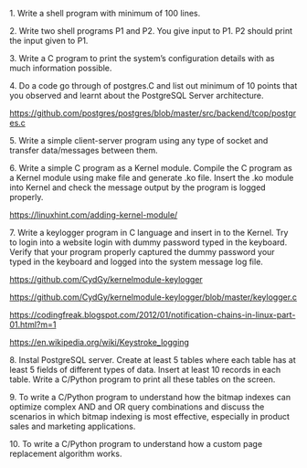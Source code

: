 1.⁠ ⁠Write a shell program with minimum of 100 lines.

2.⁠ ⁠Write two shell programs P1 and P2. You give input to P1. P2 should print the input given to P1.

3.⁠ ⁠Write a C program to print the system’s configuration details with as much information possible.

4.⁠ ⁠Do a code go through of postgres.C and list out minimum of 10 points that you observed and learnt about the PostgreSQL Server architecture.

https://github.com/postgres/postgres/blob/master/src/backend/tcop/postgres.c

5.⁠ ⁠Write a simple client-server program using any type of socket and transfer data/messages between them.

6.⁠ ⁠Write a simple C program as a Kernel module. Compile the C program as a Kernel module using make file and generate .ko file. Insert the .ko module into Kernel and check the message output by the program is logged properly.

https://linuxhint.com/adding-kernel-module/

7.⁠ ⁠Write a keylogger program in C language and insert in to the Kernel. Try to login into a website login with dummy password typed in the keyboard. Verify that your program properly captured the dummy password your typed in the keyboard and logged into the system message log file.

https://github.com/CydGy/kernelmodule-keylogger

https://github.com/CydGy/kernelmodule-keylogger/blob/master/keylogger.c

https://codingfreak.blogspot.com/2012/01/notification-chains-in-linux-part-01.html?m=1

https://en.wikipedia.org/wiki/Keystroke_logging

8.⁠ ⁠Instal PostgreSQL server. Create at least 5 tables where each table has at least 5 fields of different types of data. Insert at least 10 records in each table. Write a C/Python program to print all these tables on the screen.

9.⁠ ⁠To write a C/Python program to understand how the bitmap indexes can optimize complex AND and OR query combinations and discuss the scenarios in which bitmap indexing is most effective, especially in product sales and marketing applications.

10.⁠ ⁠To write a C/Python program to understand how a custom page replacement algorithm works.
